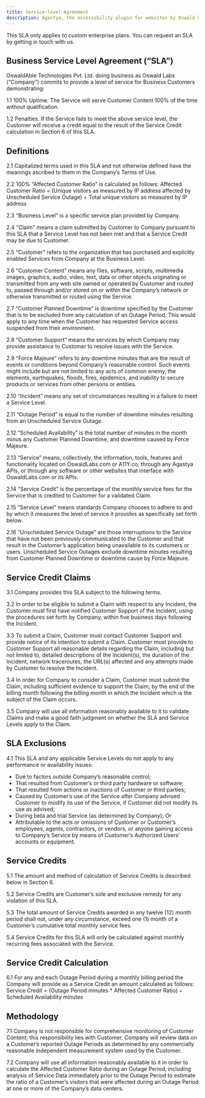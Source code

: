 ```yaml
---
title: Service-level Agreement
description: Agastya, the accessibility plugin for websites by Oswald Labs, has a custom SLA for enterprise clients.
---
```


This SLA only applies to custom enterprise plans. You can request an SLA by getting in touch with us.

## Business Service Level Agreement (“SLA”)

OswaldAble Technologies Pvt. Ltd. doing business as Oswald Labs (“Company”) commits to provide a level of service for Business Customers demonstrating:

1.1 100% Uptime. The Service will serve Customer Content 100% of the time without qualification.

1.2 Penalties. If the Service fails to meet the above service level, the Customer will receive a credit equal to the result of the Service Credit calculation in Section 6 of this SLA.

## Definitions

2.1 Capitalized terms used in this SLA and not otherwise defined have the meanings ascribed to them in the Company’s Terms of Use.

2.2 100% “Affected Customer Ratio” is calculated as follows: Affected Customer Ratio = (Unique visitors as measured by IP address affected by Unscheduled Service Outage) ÷ Total unique visitors as measured by IP address

2.3 “Business Level” is a specific service plan provided by Company.

2.4 “Claim” means a claim submitted by Customer to Company pursuant to this SLA that a Service Level has not been met and that a Service Credit may be due to Customer.

2.5 “Customer” refers to the organization that has purchased and explicitly enabled Services from Company at the Business Level.

2.6 “Customer Content” means any files, software, scripts, multimedia images, graphics, audio, video, text, data or other objects originating or transmitted from any web site owned or operated by Customer and routed to, passed through and/or stored on or within the Company’s network or otherwise transmitted or routed using the Service.

2.7 “Customer Planned Downtime” is downtime specified by the Customer that is to be excluded from any calculation of an Outage Period. This would apply to any time when the Customer has requested Service access suspended from their environment.

2.8 “Customer Support” means the services by which Company may provide assistance to Customer to resolve issues with the Service.

2.9 “Force Majeure” refers to any downtime minutes that are the result of events or conditions beyond Company’s reasonable control. Such events might include but are not limited to any acts of common enemy, the elements, earthquakes, floods, fires, epidemics, and inability to secure products or services from other persons or entities.

2.10 “Incident” means any set of circumstances resulting in a failure to meet a Service Level.

2.11 “Outage Period” is equal to the number of downtime minutes resulting from an Unscheduled Service Outage.

2.12 “Scheduled Availability” is the total number of minutes in the month minus any Customer Planned Downtime, and downtime caused by Force Majeure.

2.13 “Service” means, collectively, the information, tools, features and functionality located on OswaldLabs.com or A11Y.co, through any Agastya APIs, or through any software or other websites that interface with OswaldLabs.com or its APIs.

2.14 “Service Credit” is the percentage of the monthly service fees for the Service that is credited to Customer for a validated Claim.

2.15 “Service Level” means standards Company chooses to adhere to and by which it measures the level of service it provides as specifically set forth below.

2.16 “Unscheduled Service Outage” are those interruptions to the Service that have not been previously communicated to the Customer and that result in the Customer’s application being unavailable to its customers or users. Unscheduled Service Outages exclude downtime minutes resulting from Customer Planned Downtime or downtime cause by Force Majeure.

## Service Credit Claims

3.1 Company provides this SLA subject to the following terms.

3.2 In order to be eligible to submit a Claim with respect to any Incident, the Customer must first have notified Customer Support of the Incident, using the procedures set forth by Company, within five business days following the Incident.

3.3 To submit a Claim, Customer must contact Customer Support and provide notice of its intention to submit a Claim. Customer must provide to Customer Support all reasonable details regarding the Claim, including but not limited to, detailed descriptions of the Incident(s), the duration of the Incident, network traceroutes, the URL(s) affected and any attempts made by Customer to resolve the Incident.

3.4 In order for Company to consider a Claim, Customer must submit the Claim, including sufficient evidence to support the Claim, by the end of the billing month following the billing month in which the Incident which is the subject of the Claim occurs.

3.5 Company will use all information reasonably available to it to validate Claims and make a good faith judgment on whether the SLA and Service Levels apply to the Claim.

## SLA Exclusions

4.1 This SLA and any applicable Service Levels do not apply to any performance or availability issues:

- Due to factors outside Company’s reasonable control;
- That resulted from Customer’s or third party hardware or software;
- That resulted from actions or inactions of Customer or third parties;
- Caused by Customer’s use of the Service after Company advised Customer to modify its use of the Service, if Customer did not modify its use as advised;
- During beta and trial Service (as determined by Company); Or
- Attributable to the acts or omissions of Customer or Customer’s employees, agents, contractors, or vendors, or anyone gaining access to Company’s Service by means of Customer’s Authorized Users’ accounts or equipment.

## Service Credits

5.1 The amount and method of calculation of Service Credits is described below in Section 6.

5.2 Service Credits are Customer’s sole and exclusive remedy for any violation of this SLA.

5.3 The total amount of Service Credits awarded in any twelve (12) month period shall not, under any circumstance, exceed one (1) month of a Customer’s cumulative total monthly service fees.

5.4 Service Credits for this SLA will only be calculated against monthly recurring fees associated with the Service.

## Service Credit Calculation

6.1 For any and each Outage Period during a monthly billing period the Company will provide as a Service Credit an amount calculated as follows: Service Credit = (Outage Period minutes * Affected Customer Ratio) ÷ Scheduled Availability minutes

## Methodology

7.1 Company is not responsible for comprehensive monitoring of Customer Content; this responsibility lies with Customer. Company will review data on a Customer’s reported Outage Periods as determined by any commercially reasonable independent measurement system used by the Customer.

7.2 Company will use all information reasonably available to it in order to calculate the Affected Customer Ratio during an Outage Period, including analysis of Service Data immediately prior to the Outage Period to estimate the ratio of a Customer’s visitors that were affected during an Outage Period at one or more of the Company’s data centers.